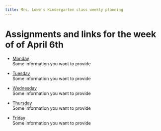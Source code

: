 ```yaml
---
title: Mrs. Lowe's Kindergarten class weekly planning
---
```

# Assignments and links for the week of of April 6th 
* [Monday](./Week-04-06-2020/monday.md)  
   Some information you want to provide
   
* [Tuesday](./Week-04-06-2020/tuesday.md)  
   Some information you want to provide  
   
* [Wednesday](./Week-04-06-2020/wednesday.md)  
   Some information you want to provide  
   
* [Thursday](./Week-04-06-2020/thursday.md)  
   Some information you want to provide  
   
* [Friday](./Week-04-06-2020/friday.md)   
   Some information you want to provide  
   
